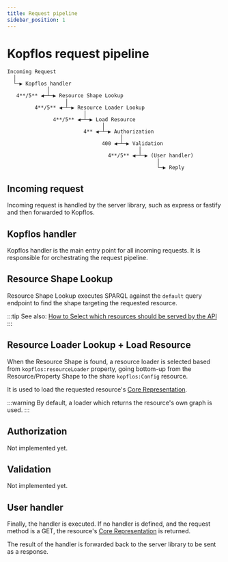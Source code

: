 ```yaml
---
title: Request pipeline
sidebar_position: 1
---
```


# Kopflos request pipeline

```
Incoming Request
  │
  └─▶ Kopflos handler
             │
   4**/5** ◀─┴─▶ Resource Shape Lookup
                   │
         4**/5** ◀─┴─▶ Resource Loader Lookup
                         │
               4**/5** ◀─┴─▶ Load Resource
                               │
                         4** ◀─┴─▶ Authorization
                                     │
                               400 ◀─┴─▶ Validation
                                           │
                                 4**/5** ◀─┴─▶ (User handler)
                                                 │
                                                 └─▶ Reply
```

## Incoming request

Incoming request is handled by the server library, such as express or fastify and then forwarded to Kopflos.

## Kopflos handler

Kopflos handler is the main entry point for all incoming requests. It is responsible for orchestrating the request pipeline.

## Resource Shape Lookup

Resource Shape Lookup executes SPARQL against the `default` query endpoint to find the shape targeting the requested resource.

:::tip
See also: [How to Select which resources should be served by the API](../how-to/resource-shape.md)
:::

## Resource Loader Lookup + Load Resource

When the Resource Shape is found, a resource loader is selected based from `kopflos:resourceLoader` property, going bottom-up from the Resource/Property Shape to the share `kopflos:Config` resource.

It is used to load the requested resource's [Core Representation](../reference/glossary.md#core-representation).

:::warning
By default, a loader which returns the resource's own graph is used.
:::

## Authorization

Not implemented yet.

## Validation

Not implemented yet.

## User handler

Finally, the handler is executed. If no handler is defined, and the request method is a GET, 
the resource's [Core Representation](../reference/glossary.md#core-representation) is returned.

The result of the handler is forwarded back to the server library to be sent as a response.
